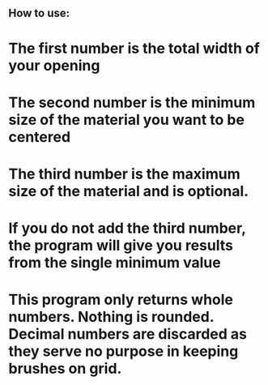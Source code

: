 



## How to use:
  # The first number is the total width of your opening
  # The second number is the minimum size of the material you want to be centered 
  # The third number is the maximum size of the material and is optional.
  # If you do not add the third number, the program will give you results from the single minimum value
  # This program only returns whole numbers. Nothing is rounded. Decimal numbers are discarded as they serve no purpose in keeping brushes on grid. 

